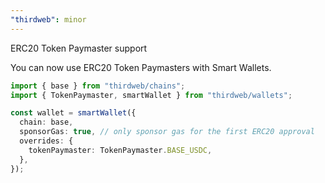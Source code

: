 ```yaml
---
"thirdweb": minor
---
```


ERC20 Token Paymaster support

You can now use ERC20 Token Paymasters with Smart Wallets.

```typescript
import { base } from "thirdweb/chains";
import { TokenPaymaster, smartWallet } from "thirdweb/wallets";

const wallet = smartWallet({
  chain: base,
  sponsorGas: true, // only sponsor gas for the first ERC20 approval
  overrides: {
    tokenPaymaster: TokenPaymaster.BASE_USDC,
  },
});
```
